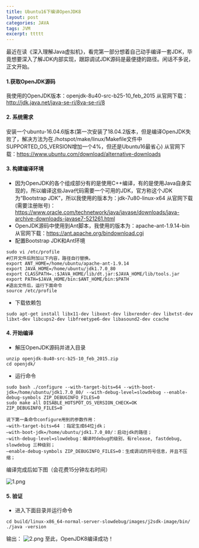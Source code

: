 ```yaml
---
title: Ubuntu16下编译OpenJDK8
layout: post
categories: JAVA
tags: JVM
excerpt: ttttt
---
```

最近在读《深入理解Java虚拟机》，看完第一部分想着自己动手编译一套JDK，毕竟想要深入了解JDK内部实现，跟踪调试JDK源码是最便捷的路径。闲话不多说，正文开始。

#### 1.获取OpenJDK源码 
我使用的OpenJDK版本：openjdk-8u40-src-b25-10_feb_2015
从官网下载：http://jdk.java.net/java-se-ri/8va-se-ri/8
#### 2. 系统需求
安装一个ubuntu-16.04.6版本(第一次安装了18.04.2版本，但是编译OpenJDK失败了，解决方法为在./hotspot/make/linux/Makefile文件中SUPPORTED_OS_VERSION增加一个4%，但还是Ubuntu16最省心)
从官网下载：https://www.ubuntu.com/download/alternative-downloads
#### 3. 构建编译环境
* 因为OpenJDK的各个组成部分有的是使用C++编译，有的是使用Java自身实现的，所以编译这些Java代码需要一个可用的JDK，官方称这个JDK为“Bootstrap JDK”，所以我使用的版本为：jdk-7u80-linux-x64
 从官网下载(需要注册账号)：https://www.oracle.com/technetwork/java/javase/downloads/java-archive-downloads-javase7-521261.html
* OpenJDK源码中使用到Ant脚本，我使用的版本为：apache-ant-1.9.14-bin
从官网下载：https://ant.apache.org/bindownload.cgi
* 配置Bootstrap JDK和Ant环境
```
sudo vi /etc/profile
#打开文件后附加以下内容，路径自行替换。
export ANT_HOME=/home/ubuntu/apache-ant-1.9.14
export JAVA_HOME=/home/ubuntu/jdk1.7.0_80
export CLASSPATH=.:$JAVA_HOME/lib/dt.jar:$JAVA_HOME/lib/tools.jar
export PATH=$JAVA_HOME/bin:$ANT_HOME/bin:$PATH
#退出文件后，运行下面命令
source /etc/profile
```
* 下载依赖包
```
sudo apt-get install libx11-dev libxext-dev libxrender-dev libxtst-dev libxt-dev libcups2-dev libfreetype6-dev libasound2-dev ccache
```
#### 4. 开始编译
* 解压OpenJDK源码并进入目录
```
unzip openjdk-8u40-src-b25-10_feb_2015.zip
cd openjdk/
```
* 运行命令
```
sudo bash ./configure --with-target-bits=64 --with-boot-jdk=/home/ubuntu/jdk1.7.0_80/ --with-debug-level=slowdebug --enable-debug-symbols ZIP_DEBUGINFO_FILES=0
sudo make all DISABLE_HOTSPOT_OS_VERSION_CHECK=OK ZIP_DEBUGINFO_FILES=0
```
```
说下第一条命令configure用到的参数作用：
–with-target-bits=64 ：指定生成64位jdk；
–with-boot-jdk=/home/ubuntu/jdk1.7.0_80/：启动jdk的路径；
–with-debug-level=slowdebug：编译时debug的级别，有release, fastdebug, slowdebug 三种级别；
–enable-debug-symbols ZIP_DEBUGINFO_FILES=0：生成调试的符号信息，并且不压缩；
```
编译完成后如下图（会花费15分钟左右时间） 

![1.png](http://ww1.sinaimg.cn/large/007Ns0Faly1gafy96takkj309a05vjrc.jpg)
#### 5. 验证
* 进入下面目录并运行命令
```
cd build/linux-x86_64-normal-server-slowdebug/images/j2sdk-image/bin/
./java -version
```
输出：
![2.png](http://ww1.sinaimg.cn/large/007Ns0Faly1gafycxkk5fj30oh01jdfs.jpg)
至此，OpenJDK8编译成功！